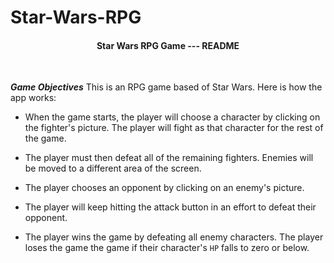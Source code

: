 # Star-Wars-RPG

<h4 align="center">Star Wars RPG Game --- README</h4>
<br>

<b>*Game Objectives*</b> This is an RPG game based of Star Wars. Here is how the app works:

  * When the game starts, the player will choose a character by clicking on the fighter's picture. The player will fight as that character for the rest of the game.

  * The player must then defeat all of the remaining fighters. Enemies will be moved to a different area of the screen.

  * The player chooses an opponent by clicking on an enemy's picture.

  * The player will keep hitting the attack button in an effort to defeat their opponent.

  * The player wins the game by defeating all enemy characters. The player loses the game the game if their character's `HP` falls to zero or below.
